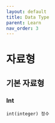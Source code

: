 ```yaml
---
layout: default
title: Data Type
parent: Learn
nav_order: 3
---
```


# 자료형

## 기본 자료형

### Int
    int(integer) 정수

### 
    